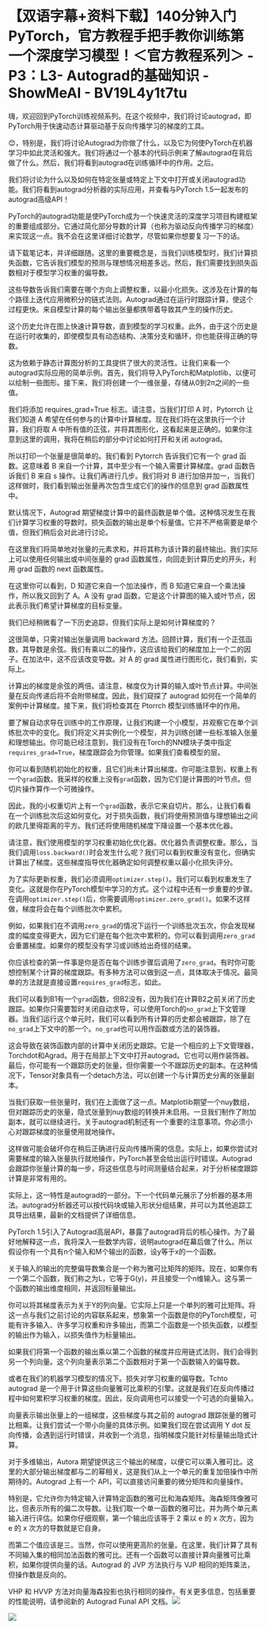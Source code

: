 # 【双语字幕+资料下载】140分钟入门PyTorch，官方教程手把手教你训练第一个深度学习模型！＜官方教程系列＞ - P3：L3- Autograd的基础知识 - ShowMeAI - BV19L4y1t7tu

嗨，欢迎回到PyTorch训练视频系列。在这个视频中，我们将讨论autograd，即PyTorch用于快速动态计算驱动基于反向传播学习的梯度的工具。

😊，特别是，我们将讨论Autograd为你做了什么，以及它为何使PyTorch在机器学习中如此灵活和强大。我们将通过一个基本的代码示例来了解autograd在背后做了什么。然后，我们将看到autograd在训练循环中的作用。之后。

我们将讨论为什么以及如何在特定张量或特定上下文中打开或关闭autograd功能。我们将看到autograd分析器的实际应用，并查看与PyTorch 1.5一起发布的autograd高级API！[](img/25eee23f7825074bf201a2a5a23d28cb_1.png)

PyTorch的autograd功能是使PyTorch成为一个快速灵活的深度学习项目构建框架的重要组成部分。它通过简化部分导数的计算（也称为驱动反向传播学习的梯度）来实现这一点。我不会在这里详细讨论数学，尽管如果你想要复习一下的话。

请下载笔记本，并详细跟随。这里的重要概念是，当我们训练模型时，我们计算损失函数，它告诉我们模型的预测与理想情况相差多远。然后，我们需要找到损失函数相对于模型学习权重的偏导数。

这些导数告诉我们需要在哪个方向上调整权重，以最小化损失。这涉及在计算的每个路径上迭代应用微积分的链式法则。Autograd通过在运行时跟踪计算，使这个过程更快。来自模型计算的每个输出张量都携带着导致其产生的操作历史。

这个历史允许在图上快速计算导数，直到模型的学习权重。此外，由于这个历史是在运行时收集的，即使模型具有动态结构、决策分支和循环，你也能获得正确的导数。

这为依赖于静态计算图分析的工具提供了很大的灵活性。让我们来看一个autograd实际应用的简单示例。首先，我们将导入PyTorch和Matplotlib，以便可以绘制一些图形。接下来，我们将创建一个一维张量，存储从0到2π之间的一些值。

我们将添加 requires_grad=True 标志。请注意，当我们打印 A 时，Pytorrch 让我们知道 A 希望在任何参与的计算中计算梯度。现在我们将在这里执行一个计算，我们将取 A 中所有值的正弦，并将其图形化，这看起来是正确的。如果你注意到这里的调用，我将在稍后的部分中讨论如何打开和关闭 autograd。

所以打印一个张量是很简单的。我们看到 Pytorrch 告诉我们它有一个 grad 函数。这意味着 B 来自一个计算，其中至少有一个输入需要计算梯度。grad 函数告诉我们 B 来自 s 操作。让我们再进行几步。我们将对 B 进行加倍并加一，当我们这样做时，我们看到输出张量再次包含生成它们的操作的信息到 grad 函数属性中。

默认情况下，Autograd 期望梯度计算中的最终函数是单个值。这种情况发生在我们计算学习权重的导数时。损失函数的输出是单个标量值。它并不严格需要是单个值，但我们稍后会对此进行讨论。

在这里我们将简单地对张量的元素求和，并将其称为该计算的最终输出。我们实际上可以使用任何输出或中间张量的 grad 函数属性，向回走到计算历史的开头，利用 grad 函数的 next 函数属性。

在这里你可以看到，D 知道它来自一个加法操作，而 B 知道它来自一个乘法操作，所以我又回到了 A。A 没有 grad 函数，它是这个计算图的输入或叶节点，因此表示我们希望计算梯度的目标变量。

我们已经稍微看了一下历史追踪，但我们实际上是如何计算梯度的？

这很简单，只需对输出张量调用 backward 方法。回顾计算，我们有一个正弦函数，其导数是余弦。我们有乘以二的操作，这应该给我们的梯度加上一个二的因子。在加法中，这不应该改变导数。对 A 的 grad 属性进行图形化，我们看到，实际上。

计算出的梯度是余弦的两倍。请注意，梯度仅为计算的输入或叶节点计算。中间张量在反向传递后将不会附带梯度。因此，我们窥探了 autograd 如何在一个简单的案例中计算梯度。接下来，我们将检查其在 Ptorrch 模型训练循环中的作用。

要了解自动求导在训练中的工作原理，让我们构建一个小模型，并观察它在单个训练批次中的变化。我们将定义并实例化一个模型，并为训练创建一些标准输入张量和理想输出。你可能已经注意到，我们没有在Torch的NN模块子类中指定`requires_grad=True`，梯度跟踪会为你管理。如果我们查看模型的层。

你可以看到随机初始化的权重，且它们尚未计算出梯度。你可能注意到，权重上有一个`grad`函数。我采样的权重上没有`grad`函数，因为它们是计算图的叶节点。但切片操作算作一个可微操作。

因此，我的小权重切片上有一个`grad`函数，表示它来自切片。那么，让我们看看在一个训练批次后这如何变化。对于损失函数，我们将使用预测值与理想输出之间的欧几里得距离的平方。我们还将使用随机梯度下降设置一个基本优化器。

请注意，我们使用模型的学习权重初始化优化器。优化器负责调整权重。那么，当我们调用`loss.backward()`时会发生什么呢？我们可以看到权重没有变化，但确实计算出了梯度。这些梯度指导优化器确定如何调整权重以最小化损失评分。

为了实际更新权重，我们必须调用`optimizer.step()`。我们可以看到权重发生了变化。这就是你在PyTorch模型中学习的方式。这个过程中还有一步重要的步骤。在调用`optimizer.step()`后，你需要调用`optimizer.zero_grad()`。如果不这样做，梯度将会在每个训练批次中累积。

例如，如果我们在不调用`zero_grad`的情况下运行一个训练批次五次，你会发现梯度的幅度变得更大，因为它们是在每个批次中累积的。你可以看到调用`zero_grad`会重置梯度。如果你的模型没有学习或训练给出奇怪的结果。

你应该检查的第一件事是你是否在每个训练步骤后调用了`zero_grad`。有时你可能想控制某个计算的梯度跟踪。有多种方法可以做到这一点，具体取决于情况。最简单的方法就是直接设置`requires_grad`标志，如此。

我们可以看到B1有一个`grad`函数，但B2没有，因为我们在计算B2之前关闭了历史跟踪。如果你只需要暂时关闭自动求导，可以使用Torch的`no_grad`上下文管理器。当我们运行这个单元时，我们可以看到所有计算的历史都会被跟踪，除了在`no_grad`上下文中的那一个。`no_grad`也可以用作函数或方法的装饰器。

这会导致在装饰函数内部的计算中关闭历史跟踪。它是一个相应的上下文管理器，Torchdot和Agrad。用于在局部上下文中打开autograd。它也可以用作装饰器。最后，你可能有一个跟踪历史的张量，但你需要一个不跟踪历史的副本。在这种情况下，Tensor对象具有一个detach方法，可以创建一个与计算历史分离的张量副本。

当我们获取一些张量时，我们在上面做了这一点。Matplotlib期望一个nuy数组，但对跟踪历史的张量，隐式张量到nuy数组的转换并未启用。一旦我们制作了附加副本，就可以继续进行。关于autograd机制还有一个重要的注意事项。你必须小心对跟踪梯度的张量使用就地操作。

这样做可能会破坏你在稍后正确进行反向传播所需的信息。实际上，如果你尝试对需要梯度的输入张量执行就地操作，PyTorch甚至会给出运行时错误。Autograd会跟踪你张量计算的每一步，将这些信息与时间测量结合起来，对于分析梯度跟踪计算是非常有用的。

实际上，这一特性是autograd的一部分。下一个代码单元展示了分析器的基本用法。autograd分析器还可以按代码块或输入形状分组结果，并可以为其他追踪工具导出结果，最新的文档提供了详细信息。

PyTorch 1.5引入了Autograd高层API，暴露了autograd背后的核心操作。为了最好地解释这一点，我将深入一些数学内容，说明autograd在幕后做了什么。所以假设你有一个具有n个输入和M个输出的函数，设y等于x的一个函数。

关于输入的输出的完整偏导数集合是一个称为雅可比矩阵的矩阵。现在，如果你有一个第二个函数，我们称之为L，它等于G(y)，并且接受一个n维输入。这与第一个函数的输出维度相同，并返回标量输出。

你可以将其梯度表示为关于Y的列向量。它实际上只是一个单列的雅可比矩阵。将这一点与我们之前讨论的内容联系起来，想象第一个函数是你的PyTorch模型，可能有许多输入、许多学习权重和许多输出，而第二个函数是一个损失函数，以模型的输出作为输入，以损失值作为标量输出。

如果我们将第一个函数的输出乘以第二个函数的梯度并应用链式法则，我们会得到另一个列向量。这个列向量表示第二个函数相对于第一个函数输入的偏导数。

或者在我们的机器学习模型的情况下。损失对学习权重的偏导数。Tchto autograd 是一个用于计算这些向量雅可比乘积的引擎。这就是我们在反向传播过程中如何累积学习权重的梯度。因此，反向调用也可以接受一个可选的向量输入。

向量表示输出张量上的一组梯度，这些梯度与其之前的 autograd 跟踪张量的雅可比相乘。让我们尝试一个带小向量的具体示例。如果我们现在尝试调用 Y dot 反向传播，会遇到运行时错误，并收到一个消息，指明梯度只能针对标量输出隐式计算。

对于多维输出，Autora 期望提供这三个输出的梯度，以便它可以乘入雅可比。这里的大部分输出梯度都与二的幂相关，这是我们从上一个单元的重复加倍操作中所期待的。Autograd 上有一个 API，可以直接访问重要的微分矩阵和向量操作。

特别是，它允许你为特定输入计算特定函数的雅可比和海森矩阵。海森矩阵像雅可比，但表示所有的偏二次导数。让我们取一个单一函数的雅可比，并为两个单元素输入进行评估。如果你仔细观察，第一个输出应该等于 2 乘以 e 的 x 次方，因为 e 的 x 次方的导数就是它自身。

而第二个值应该是三。当然，你可以使用更高阶的张量。在这里，我们计算了具有不同输入集的相同加法函数的雅可比。还有一个函数可以直接计算向量雅可比乘积，如果你提供向量的话。Autograd 的 JVP 方法执行与 VJP 相同的矩阵乘法，但操作数是反向的。

VHP 和 HVVP 方法对向量海森投影也执行相同的操作。有关更多信息，包括重要的性能说明，请参阅新的 Autograd Funal API 文档。![](img/25eee23f7825074bf201a2a5a23d28cb_3.png)

![](img/25eee23f7825074bf201a2a5a23d28cb_4.png)
